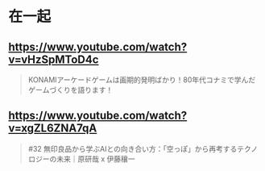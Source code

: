 # 在一起

## https://www.youtube.com/watch?v=vHzSpMToD4c

> KONAMIアーケードゲームは画期的発明ばかり！80年代コナミで学んだゲームづくりを語ります！

## https://www.youtube.com/watch?v=xgZL6ZNA7qA

> #32 無印良品から学ぶAIとの向き合い方：「空っぽ」から再考するテクノロジーの未来｜原研哉 x 伊藤穰一

